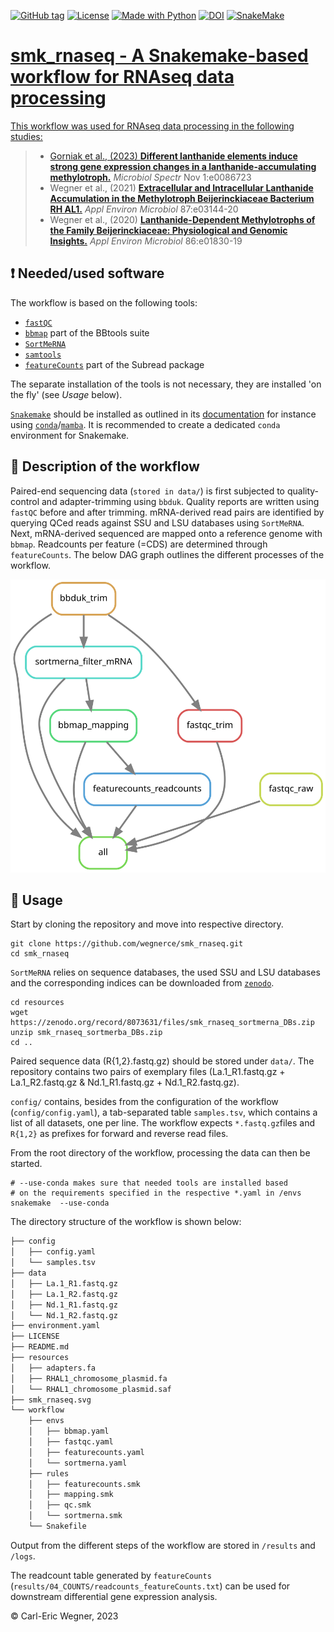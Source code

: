 
<a href="https://github.com/wegnerce/smk_rnaseq/releases/"><img src="https://img.shields.io/github/tag/wegnerce/smk_rnaseq?include_prereleases=&sort=semver&color=blue" alt="GitHub tag"></a>  <a href="#license"><img src="https://img.shields.io/badge/License-GPL3-blue" alt="License"></a> <a href="https://python.org" title="Go to Python homepage"><img src="https://img.shields.io/badge/Python-%3E=3.6-blue?logo=python&logoColor=white" alt="Made with Python"></a> <a href="https://doi.org/10.5281/zenodo.8075177"><img src="https://zenodo.org/badge/DOI/10.5281/zenodo.8075177.svg" alt="DOI"></a> <a href="https://snakemake.github.io"><img src="https://img.shields.io/badge/snakemake-≥6.1.0-brightgreen.svg" alt="SnakeMake">
# smk_rnaseq - A Snakemake-based workflow for RNAseq data processing

This workflow was used for RNAseq data processing in the following studies:
> * Gorniak et al., (2023)  **[Different lanthanide elements induce strong gene expression changes in a lanthanide-accumulating methylotroph.](https://journals.asm.org/doi/10.1128/spectrum.00867-23)** _Microbiol Spectr_ Nov 1:e0086723 
> * Wegner et al., (2021) **[Extracellular and Intracellular Lanthanide Accumulation in the Methylotroph Beijerinckiaceae Bacterium RH AL1.](https://journals.asm.org/doi/full/10.1128/AEM.03144-20?rfr_dat=cr_pub++0pubmed&url_ver=Z39.88-2003&rfr_id=ori%3Arid%3Acrossref.org)** _Appl Environ Microbiol_ 87:e03144-20
> * Wegner et al., (2020) **[Lanthanide-Dependent Methylotrophs of the Family Beijerinckiaceae: Physiological and Genomic Insights.](https://journals.asm.org/doi/10.1128/AEM.01830-19?url_ver=Z39.88-2003&rfr_id=ori:rid:crossref.org&rfr_dat=cr_pub%20%200pubmed)** _Appl Environ Microbiol_ 86:e01830-19

## :exclamation: Needed/used software
The workflow is based on the following tools: 
- [`fastQC`](https://www.bioinformatics.babraham.ac.uk/projects/fastqc/)
- [`bbmap`](https://jgi.doe.gov/data-and-tools/software-tools/bbtools/)  part of the BBtools suite
- [`SortMeRNA`](https://bioinfo.lifl.fr/RNA/sortmerna/) 
- [`samtools`](http://www.htslib.org/)
- [`featureCounts`](http://subread.sourceforge.net/) part of the Subread package

The separate installation of the tools is not necessary, they are installed 'on the fly' (see _Usage_ below).

[`Snakemake`](https://snakemake.github.io/) should be installed as outlined in its [documentation](https://snakemake.readthedocs.io/en/stable/getting_started/installation.html) for instance using [`conda`](https://docs.conda.io/en/latest/miniconda.html)/[`mamba`](https://github.com/conda-forge/miniforge#mambaforge). It is recommended to create a dedicated `conda` environment for Snakemake.

## :blue_book: Description of the workflow
Paired-end sequencing data (`stored in data/`) is first subjected to quality-control and adapter-trimming using `bbduk`. Quality reports are written using `fastQC` before and after trimming. mRNA-derived read pairs are identified by querying QCed reads against SSU and LSU databases using `SortMeRNA`. Next, mRNA-derived sequenced are mapped onto a reference genome with `bbmap`. Readcounts per feature (=CDS) are determined through `featureCounts`. The below DAG graph outlines the different processes of the workflow.

![DAG of smk_rnaseq.](smk_rnaseq.svg)

## :hammer: Usage
Start by cloning the repository and move into respective directory.
```
git clone https://github.com/wegnerce/smk_rnaseq.git
cd smk_rnaseq
```
`SortMeRNA` relies on sequence databases, the used SSU and LSU databases and the corresponding indices can be downloaded from [`zenodo`](https://zenodo.org/).
```
cd resources
wget https://zenodo.org/record/8073631/files/smk_rnaseq_sortmerna_DBs.zip
unzip smk_rnaseq_sortmerba_DBs.zip
cd ..
```
Paired sequence data (R{1,2}.fastq.gz) should be stored under `data/`. The repository contains two pairs of exemplary files (La.1_R1.fastq.gz + La.1_R2.fastq.gz & Nd.1_R1.fastq.gz + Nd.1_R2.fastq.gz).

`config/` contains, besides from the configuration of the workflow (`config/config.yaml`), a tab-separated table `samples.tsv`, which contains a list of all datasets, one per line. The workflow expects `*.fastq.gz`files and `R{1,2}` as prefixes for forward and reverse read files.

From the root directory of the workflow, processing the data can then be started.
```
# --use-conda makes sure that needed tools are installed based
# on the requirements specified in the respective *.yaml in /envs
snakemake  --use-conda
```
The directory structure of the workflow is shown below:
```bash
├── config
│   ├── config.yaml 
│   └── samples.tsv
├── data
│   ├── La.1_R1.fastq.gz
│   ├── La.1_R2.fastq.gz
│   ├── Nd.1_R1.fastq.gz
│   └── Nd.1_R2.fastq.gz
├── environment.yaml
├── LICENSE
├── README.md
├── resources
│   ├── adapters.fa
│   ├── RHAL1_chromosome_plasmid.fa
│   └── RHAL1_chromosome_plasmid.saf
├── smk_rnaseq.svg
└── workflow
    ├── envs
    │   ├── bbmap.yaml
    │   ├── fastqc.yaml
    │   ├── featurecounts.yaml
    │   └── sortmerna.yaml
    ├── rules
    │   ├── featurecounts.smk
    │   ├── mapping.smk
    │   ├── qc.smk
    │   └── sortmerna.smk
    └── Snakefile
```
Output from the different steps of the workflow are stored in `/results` and `/logs`. 

The readcount table generated by `featureCounts` (`results/04_COUNTS/readcounts_featureCounts.txt`) can be used for downstream differential gene expression analysis.

:copyright: Carl-Eric Wegner, 2023
